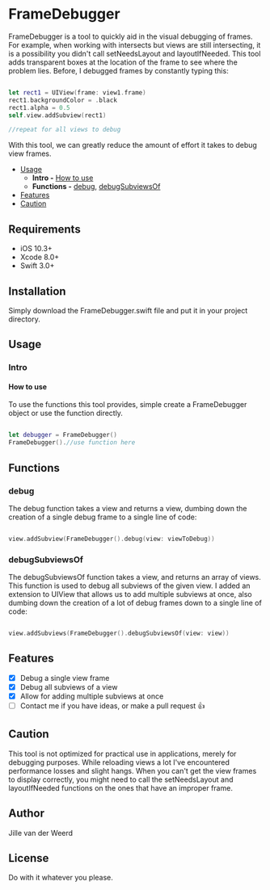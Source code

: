 # FrameDebugger

FrameDebugger is a tool to quickly aid in the visual debugging of frames. For example, when working with intersects but views are still intersecting, it is a possibility you didn't call setNeedsLayout and layoutIfNeeded. This tool adds transparent boxes at the location of the frame to see where the problem lies. Before, I debugged frames by constantly typing this:

```Swift

let rect1 = UIView(frame: view1.frame)
rect1.backgroundColor = .black
rect1.alpha = 0.5
self.view.addSubview(rect1)

//repeat for all views to debug
```
With this tool, we can greatly reduce the amount of effort it takes to debug view frames.

- [Usage](#usage)
    - **Intro -** [How to use](#how-to-use)
    - **Functions -** [debug](#debug), [debugSubviewsOf](#debugsubviewsof)
- [Features](#features)
- [Caution](#caution)

## Requirements
- iOS 10.3+
- Xcode 8.0+
- Swift 3.0+

## Installation

Simply download the FrameDebugger.swift file and put it in your project directory.

## Usage

### Intro

#### How to use

To use the functions this tool provides, simple create a FrameDebugger object or use the function directly.

```swift

let debugger = FrameDebugger()
FrameDebugger().//use function here
```

## Functions

### debug

The debug function takes a view and returns a view, dumbing down the creation of a single debug frame to a single line of code:

```swift

view.addSubview(FrameDebugger().debug(view: viewToDebug))
```

### debugSubviewsOf

The debugSubviewsOf function takes a view, and returns an array of views. This function is used to debug all subviews of the given view. I added an extension to UIView that allows us to add multiple subviews at once, also dumbing down the creation of a lot of debug frames down to a single line of code:

```swift

view.addSubviews(FrameDebugger().debugSubviewsOf(view: view))
```

## Features

- [x] Debug a single view frame
- [x] Debug all subviews of a view
- [x] Allow for adding multiple subviews at once
- [ ] Contact me if you have ideas, or make a pull request 👍

## Caution

This tool is not optimized for practical use in applications, merely for debugging purposes. While reloading views a lot I've encountered performance losses and slight hangs. When you can't get the view frames to display correctly, you might need to call the setNeedsLayout and layoutIfNeeded functions on the ones that have an improper frame.

## Author

Jille van der Weerd

## License

Do with it whatever you please.
